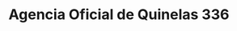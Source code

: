 ---
title: "Agencia Oficial de Quinelas 336"
url: /montecarlo/agencia-oficial-de-quinelas-336/
shop: lotería
---
